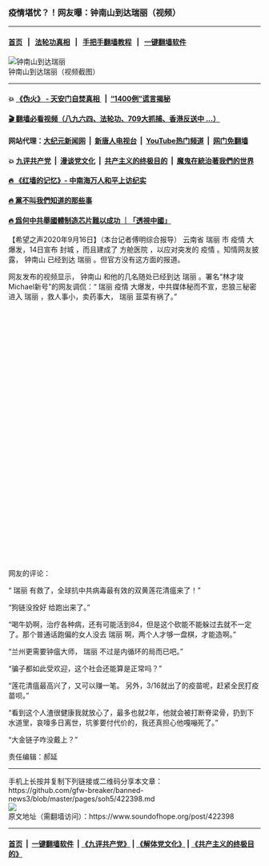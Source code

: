 ### 疫情堪忧？！网友曝：钟南山到达瑞丽（视频）
------------------------

#### [首页](https://github.com/gfw-breaker/banned-news3/blob/master/README.md) &nbsp;&nbsp;|&nbsp;&nbsp; [法轮功真相](https://github.com/begood0513/basic/blob/master/README.md)  &nbsp;&nbsp;|&nbsp;&nbsp; [手把手翻墙教程](https://github.com/gfw-breaker/guides/wiki)  &nbsp;&nbsp;|&nbsp;&nbsp; [一键翻墙软件](https://github.com/gfw-breaker/nogfw/blob/master/README.md)  



<div><img alt="钟南山到达瑞丽" src="https://img.soundofhope.org/2020-09/wuhanfeiyan_2020-09-16_2-1600264964081.jpg"/>
<br/><figcaption class="caption">
 钟南山到达瑞丽（视频截图）
</figcaption></div><hr/>

#### 💥 [《伪火》 - 天安门自焚真相 ](http://158.247.195.190:10000/videos/blog/weihuo.html)&nbsp; |&nbsp; [“1400例”谎言揭秘  ](http://158.247.195.190:10000/videos/blog/jiexi1400.html)

#### [ 🎬  翻墙必看视频（八九六四、法轮功、709大抓捕、香港反送中 ...）](https://github.com/gfw-breaker/links/blob/master/banned.md)

#### 网站代理：[大纪元新闻网](http://158.247.195.190:10080/gb/) &nbsp;|&nbsp; [新唐人电视台](http://158.247.195.190:8808/gb/)  &nbsp;|&nbsp; [YouTube热门频道](http://158.247.195.190/youtube.html) &nbsp;|&nbsp; [网门免翻墙](http://158.247.195.190:11000/show.aspx?name=ogHome)

#### 💥 [九评共产党](http://158.247.195.190:10000/videos/res/jiuping/)&nbsp; |&nbsp; [漫谈党文化](http://158.247.195.190:10000/videos/res/mtdwh/)&nbsp; |&nbsp; [共产主义的终极目的](http://158.247.195.190:10000/videos/res/zjmd/)&nbsp; |&nbsp; [魔鬼在統治著我們的世界](http://158.247.195.190:10000/videos/res/TheSpecter/)  

#### [ 🔥  《红墙的记忆》- 中南海万人和平上访纪实](http://158.247.195.190:10000/videos/news/../legend/index.html)

#### [ 🔥  黨不叫我們知道的那些事](http://158.247.195.190:10000/videos/news/truth02.html)

#### [ 🔥  爲何中共舉國體制造芯片難以成功 ｜「透視中國」](http://158.247.195.190:10000/videos/news/don03.html)

<div><div class="Content__Wrapper sc-1bvya0-0 grZQxZ">
 <p class="meta-top">
  <span class="meta">
   【希望之声2020年9月16日】（本台记者傅明综合报导）
  </span>
  云南省
  <ok href="/term/373951">
   瑞丽
  </ok>
  市
  <ok href="/term/16057">
   疫情
  </ok>
  大爆发，14日宣布
  <ok href="/term/219508">
   封城
  </ok>
  ，而且建成了
  <ok href="/term/225349">
   方舱医院
  </ok>
  ，以应对突发的
  <ok href="/term/16057">
   疫情
  </ok>
  。知情网友披露，
  <ok href="/term/24523">
   钟南山
  </ok>
  已经到达
  <ok href="/term/373951">
   瑞丽
  </ok>
  。但官方没有这方面的报道。
 </p>
 <p>
  网友发布的视频显示，
  <ok href="/term/24523">
   钟南山
  </ok>
  和他的几名随处已经到达
  <ok href="/term/373951">
   瑞丽
  </ok>
  。署名“林才竣Michael新号”的网友调侃：“
  <ok href="/term/373951">
   瑞丽
  </ok>
  <ok href="/term/16057">
   疫情
  </ok>
  大爆发，中共媒体秘而不宣，忠狼三秘密进入
  <ok href="/term/373951">
   瑞丽
  </ok>
  ，救人事小，卖药事大，
  <ok href="/term/373951">
   瑞丽
  </ok>
  韮菜有祸了。”
 </p>
 <div class="soh-embed">
  <div class="soh-embed-inner">
   <div class="iframely-embed" style="max-width: 550px;">
    <div class="iframely-responsive" style="padding-bottom: 100%;">
    </div>
   </div>
  </div>
 </div>
 <p>
  网友的评论：
 </p>
 <p>
  “
  <ok href="/term/373951">
   瑞丽
  </ok>
  有救了，全球抗中共病毒最有效的双黄莲花清瘟来了！”
 </p>
 <p>
  “狗链没拴好 给跑出来了。”
 </p>
 <p>
  “喝牛奶啊，治疗各种病，还有可能活到84，但是这个砍能不能躲过去就不一定了。那个普通话跑偏的女人没去
  <ok href="/term/373951">
   瑞丽
  </ok>
  啊，两个人才够一盘棋，才能造啊。”
 </p>
 <p>
  “兰州更需要钟瘟大师，
  <ok href="/term/373951">
   瑞丽
  </ok>
  不过是内循环的局而已吧。”
 </p>
 <p>
  “骗子都如此受欢迎，这个社会还能算是正常吗？”
 </p>
 <p>
  “莲花清瘟最高兴了，又可以赚一笔。 另外，3/16就出了的疫苗呢，赶紧全民打疫苗呗。”
 </p>
 <p>
  “看到这个人渣很健康我就放心了，最多也就2年，他就会被打断脊梁骨，扔到下水道里，哀嚎多日离世，坑爹要付代价的，我还真担心他嘎嘣死了。”
 </p>
 <p>
  “大金链子咋没戴上？”
 </p>
 <p class="meta-btm">
  责任编辑：郝延
 </p>
</div>
</div>
<hr/>
手机上长按并复制下列链接或二维码分享本文章：<br/>
https://github.com/gfw-breaker/banned-news3/blob/master/pages/soh5/422398.md <br/>
<a href='https://github.com/gfw-breaker/banned-news3/blob/master/pages/soh5/422398.md'><img src='https://github.com/gfw-breaker/banned-news3/blob/master/pages/soh5/422398.md.png'/></a> <br/>
原文地址（需翻墙访问）：https://www.soundofhope.org/post/422398


------------------------
#### [首页](https://github.com/gfw-breaker/banned-news3/blob/master/README.md) &nbsp;|&nbsp; [一键翻墙软件](https://github.com/gfw-breaker/nogfw/blob/master/README.md) &nbsp;| [《九评共产党》](https://github.com/gfw-breaker/9ping.md/blob/master/README.md#九评之一评共产党是什么) | [《解体党文化》](https://github.com/gfw-breaker/jtdwh.md/blob/master/README.md) | [《共产主义的终极目的》](https://github.com/gfw-breaker/gczydzjmd.md/blob/master/README.md)


<img src='http://gfw-breaker.win/banned-news3/pages/soh5/422398.md' width='0px' height='0px'/>